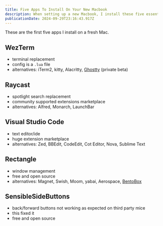 ```yaml
---
title: Five Apps To Install On Your New Macbook
description: When setting up a new Macbook, I install these five essential apps first.
publicationDate: 2024-09-29T23:16:43.917Z
---
```


These are the first five apps I install on a fresh Mac.

## WezTerm

- terminal replacement
- config is a `.lua` file
- alternatives: iTerm2, kitty, Alacritty, [Ghostty](https://github.com/ghostty-org) (private beta)

## Raycast

- spotlight search replacement
- community supported extensions marketplace
- alternatives: Alfred, Monarch, LaunchBar

## Visual Studio Code

- text editor/ide
- huge extension marketplace
- alternatives: Zed, BBEdit, CodeEdit, Cot Editor, Nova, Sublime Text

## Rectangle

- window management
- free and open source
- alternatives: Magnet, Swish, Moom, yabai, Aerospace, [BentoBox](https://bentoboxapp.com)

## SensibleSideButtons

- back/forward buttons not working as expected on third party mice
- this fixed it
- free and open source
